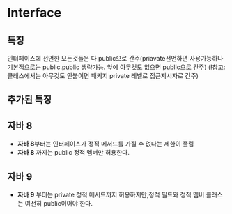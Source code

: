 # Interface

## 특징
인터페이스에 선언한 모든것들은 다 public으로 간주(priavate선언하면 사용가능하나 기본적으로는 public.public 생략가능. 앞에 아무것도 없으면 public으로 간주)
(!참고:클래스에서는 아무것도 안붙이면 패키지 private 레벨로 접근지시자로 간주)
## 추가된 특징
## 자바 8
* **자바 8**부터는 인터페이스가 정적 메서드를 가질 수 없다는 제한이 풀림  
* **자바 8** 까지는 public 정적 멤버만 허용한다.  
## 자바 9
* **자바 9** 부터는 private 정적 메서드까지 허용하지만,정적 필드와 정적 멤버 클래스는 여전히 public이어야 한다.